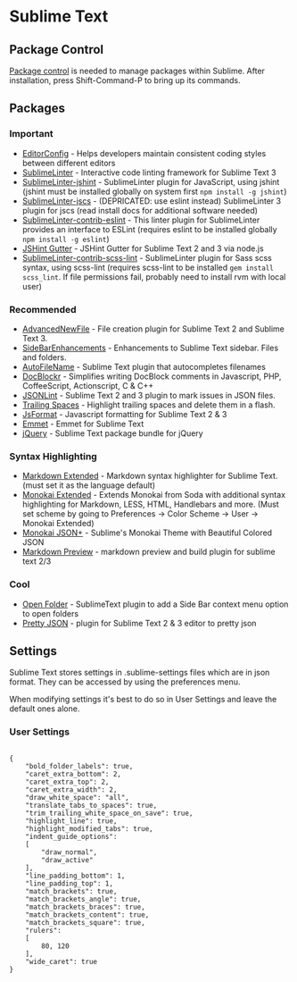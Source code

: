 # Sublime Text

## Package Control

[Package control](https://packagecontrol.io/installation) is needed to manage packages within Sublime. After installation, press Shift-Command-P to bring up its commands.

## Packages

### Important

* [EditorConfig](https://packagecontrol.io/packages/EditorConfig) - Helps developers maintain consistent coding styles between different editors
* [SublimeLinter](https://packagecontrol.io/packages/SublimeLinter) - Interactive code linting framework for Sublime Text 3
* [SublimeLinter-jshint](https://packagecontrol.io/packages/SublimeLinter-jshint) - SublimeLinter plugin for JavaScript, using jshint (jshint must be installed globally on system first ``npm install -g jshint``)
* [SublimeLinter-jscs](https://packagecontrol.io/packages/SublimeLinter-jscs) - (DEPRICATED: use eslint instead) SublimeLinter 3 plugin for jscs (read install docs for additional software needed)
* [SublimeLinter-contrib-eslint](https://packagecontrol.io/packages/SublimeLinter-contrib-eslint) - This linter plugin for SublimeLinter provides an interface to ESLint (requires eslint to be installed globally ``npm install -g eslint``)
* [JSHint Gutter](https://packagecontrol.io/packages/JSHint%20Gutter) - JSHint Gutter for Sublime Text 2 and 3 via node.js
* [SublimeLinter-contrib-scss-lint](https://packagecontrol.io/packages/SublimeLinter-contrib-scss-lint) - SublimeLinter plugin for Sass scss syntax, using scss-lint (requires scss-lint to be installed ``gem install scss_lint``. If file permissions fail, probably need to install rvm with local user)

### Recommended

* [AdvancedNewFile](https://packagecontrol.io/packages/AdvancedNewFile) - File creation plugin for Sublime Text 2 and Sublime Text 3.
* [SideBarEnhancements](https://packagecontrol.io/packages/SideBarEnhancements) - Enhancements to Sublime Text sidebar. Files and folders.
* [AutoFileName](https://packagecontrol.io/packages/AutoFileName) - Sublime Text plugin that autocompletes filenames
* [DocBlockr](https://packagecontrol.io/packages/DocBlockr) - Simplifies writing DocBlock comments in Javascript, PHP, CoffeeScript, Actionscript, C & C++
* [JSONLint](https://packagecontrol.io/packages/JSONLint) - Sublime Text 2 and 3 plugin to mark issues in JSON files.
* [Trailing Spaces](https://packagecontrol.io/packages/TrailingSpaces) - Highlight trailing spaces and delete them in a flash.
* [JsFormat](https://packagecontrol.io/packages/JsFormat) - Javascript formatting for Sublime Text 2 & 3
* [Emmet](https://packagecontrol.io/packages/Emmet) - Emmet for Sublime Text
* [jQuery](https://packagecontrol.io/packages/jQuery) - Sublime Text package bundle for jQuery

### Syntax Highlighting
* [Markdown Extended](https://packagecontrol.io/packages/Markdown%20Extended) - Markdown syntax highlighter for Sublime Text. (must set it as the language default)
* [Monokai Extended](https://packagecontrol.io/packages/Monokai%20Extended) - Extends Monokai from Soda with additional syntax highlighting for Markdown, LESS, HTML, Handlebars and more. (Must set scheme by going to Preferences -> Color Scheme -> User -> Monokai Extended)
* [Monokai JSON+](https://packagecontrol.io/packages/Monokai%20JSON%2B) - Sublime's Monokai Theme with Beautiful Colored JSON
* [Markdown Preview](https://packagecontrol.io/packages/Markdown%20Preview) - markdown preview and build plugin for sublime text 2/3

### Cool

* [Open Folder](https://packagecontrol.io/packages/Open%20Folder) - SublimeText plugin to add a Side Bar context menu option to open folders
* [Pretty JSON](https://packagecontrol.io/packages/Pretty%20JSON) - plugin for Sublime Text 2 & 3 editor to pretty json

## Settings

Sublime Text stores settings in .sublime-settings files which are in json format. They can be accessed by using the preferences menu.

When modifying settings it's best to do so in User Settings and leave the default ones alone.

### User Settings

<pre><code>
{
    "bold_folder_labels": true,
    "caret_extra_bottom": 2,
    "caret_extra_top": 2,
    "caret_extra_width": 2,
    "draw_white_space": "all",
    "translate_tabs_to_spaces": true,
    "trim_trailing_white_space_on_save": true,
    "highlight_line": true,
    "highlight_modified_tabs": true,
    "indent_guide_options":
    [
        "draw_normal",
        "draw_active"
    ],
    "line_padding_bottom": 1,
    "line_padding_top": 1,
    "match_brackets": true,
    "match_brackets_angle": true,
    "match_brackets_braces": true,
    "match_brackets_content": true,
    "match_brackets_square": true,
    "rulers":
    [
        80, 120
    ],
    "wide_caret": true
}
</code></pre>